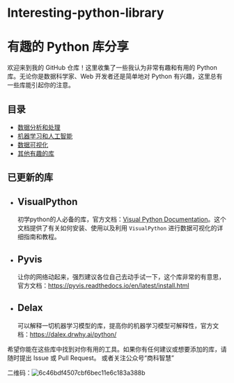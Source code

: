 # Interesting-python-library

# 有趣的 Python 库分享

欢迎来到我的 GitHub 仓库！这里收集了一些我认为非常有趣和有用的 Python 库。无论你是数据科学家、Web 开发者还是简单地对 Python 有兴趣，这里总有一些库能引起你的注意。

## 目录

- [数据分析和处理](#数据分析和处理)
- [机器学习和人工智能](#机器学习和人工智能)
- [数据可视化](#数据可视化)
- [其他有趣的库](#其他有趣的库)

## 已更新的库
- ## VisualPython
   初学python的人必备的库，官方文档：[Visual Python Documentation](https://visual-python.gitbook.io/docs/getting-started/welcome-to-visual-python)。这个文档提供了有关如何安装、使用以及利用 `VisualPython` 进行数据可视化的详细指南和教程。
- ## Pyvis
   让你的网络动起来，强烈建议各位自己去动手试一下，这个库非常的有意思，官方文档：https://pyvis.readthedocs.io/en/latest/install.html
- ## Delax
   可以解释一切机器学习模型的库，提高你的机器学习模型可解释性，官方文档：https://dalex.drwhy.ai/python/


希望你能在这些库中找到对你有用的工具。如果你有任何建议或想要添加的库，请随时提出 Issue 或 Pull Request。
或者关注公众号“商科智慧”

二维码：![6c46bdf4507cbf6bec11e6c183a388b](https://github.com/656756130/Interesting-python-library/assets/29669875/cb8ea49b-62a0-473b-b4ec-ef6cea4b71d4)


